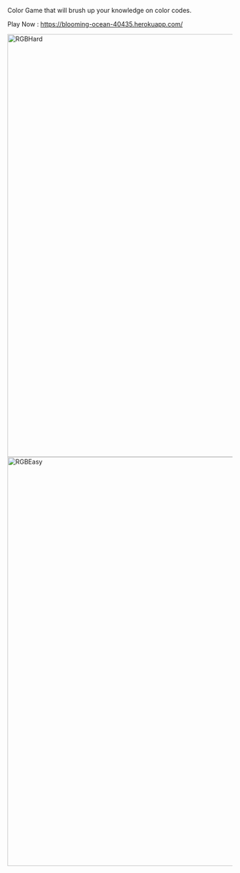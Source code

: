 Color Game that will brush up your knowledge on color codes.


Play Now : https://blooming-ocean-40435.herokuapp.com/

<img width="947" alt="RGBHard" src="https://user-images.githubusercontent.com/70189069/122104747-a282c600-ce35-11eb-9226-f5ed38a9fb7a.PNG">

<img width="916" alt="RGBEasy" src="https://user-images.githubusercontent.com/70189069/122104764-a57db680-ce35-11eb-83a4-86d4a2e95040.PNG">

